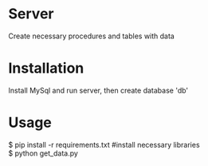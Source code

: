 
Server
=======

Create necessary procedures and tables with data 

Installation
=======
Install MySql and run server, then create database 'db'

Usage
=======
$ pip install -r requirements.txt #install necessary libraries  
$ python get_data.py 





